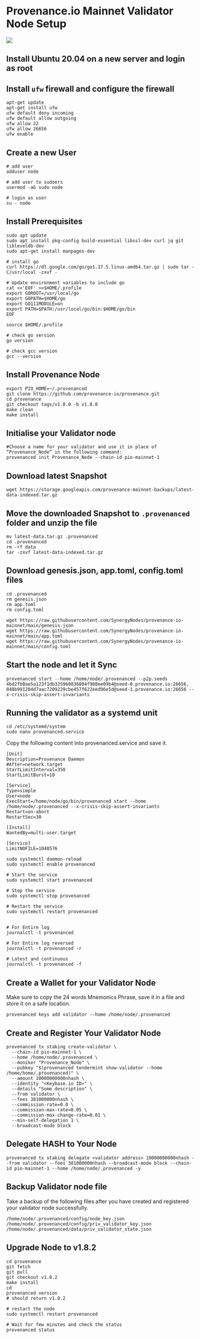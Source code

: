 # Provenance.io Mainnet Validator Node Setup

![](https://www.synergynodes.com/youtube/Provenance_Mainnet_Validator_Node.jpg)

## Install Ubuntu 20.04 on a new server and login as root

## Install ``ufw`` firewall and configure the firewall

```
apt-get update
apt-get install ufw
ufw default deny incoming
ufw default allow outgoing
ufw allow 22
ufw allow 26656
ufw enable
```

## Create a new User

```
# add user
adduser node

# add user to sudoers
usermod -aG sudo node

# login as user
su - node
```

## Install Prerequisites

```
sudo apt update
sudo apt install pkg-config build-essential libssl-dev curl jq git libleveldb-dev
sudo apt-get install manpages-dev

# install go
curl https://dl.google.com/go/go1.17.5.linux-amd64.tar.gz | sudo tar -C/usr/local -zxvf -

# Update environment variables to include go
cat <<'EOF' >>$HOME/.profile
export GOROOT=/usr/local/go
export GOPATH=$HOME/go
export GO111MODULE=on
export PATH=$PATH:/usr/local/go/bin:$HOME/go/bin
EOF

source $HOME/.profile

# check go version
go version

# check gcc version
gcc --version
```

## Install Provenance Node

```
export PIO_HOME=~/.provenanced
git clone https://github.com/provenance-io/provenance.git
cd provenance
git checkout tags/v1.8.0 -b v1.8.0
make clean
make install
```

## Initialise your Validator node
```
#Choose a name for your validator and use it in place of “Provenance_Node” in the following command:
provenanced init Provenance_Node --chain-id pio-mainnet-1
```
## Download latest Snapshot
```
wget https://storage.googleapis.com/provenance-mainnet-backups/latest-data-indexed.tar.gz
```
## Move the downloaded Snapshot to ``.provenanced`` folder and unzip the file
```
mv latest-data.tar.gz .provenanced
cd .provenanced
rm -rf data
tar -zxvf latest-data-indexed.tar.gz
```

## Download genesis.json, app.toml, config.toml files
```
cd .provenanced
rm genesis.json
rm app.toml
rm config.toml

wget https://raw.githubusercontent.com/SynergyNodes/provenance-io-mainnet/main/genesis.json
wget https://raw.githubusercontent.com/SynergyNodes/provenance-io-mainnet/main/app.toml
wget https://raw.githubusercontent.com/SynergyNodes/provenance-io-mainnet/main/config.toml
```
## Start the node and let it Sync
```
provenanced start --home /home/node/.provenanced --p2p.seeds 4bd2fb0ae5a123f1db325960836004f980ee09b4@seed-0.provenance.io:26656, 048b991204d7aac7209229cbe457f622eed96e5d@seed-1.provenance.io:26656 --x-crisis-skip-assert-invariants
```

## Running the validator as a systemd unit
```
cd /etc/systemd/system
sudo nano provenanced.service
```
Copy the following content into provenanced.service and save it.
```
[Unit]
Description=Provenance Daemon
#After=network.target
StartLimitInterval=350
StartLimitBurst=10

[Service]
Type=simple
User=node
ExecStart=/home/node/go/bin/provenanced start --home /home/node/.provenanced --x-crisis-skip-assert-invariants
Restart=on-abort
RestartSec=30

[Install]
WantedBy=multi-user.target

[Service]
LimitNOFILE=1048576
```

```
sudo systemctl daemon-reload
sudo systemctl enable provenanced

# Start the service
sudo systemctl start provenanced

# Stop the service
sudo systemctl stop provenanced

# Restart the service
sudo systemctl restart provenanced


# For Entire log
journalctl -t provenanced

# For Entire log reversed
journalctl -t provenanced -r

# Latest and continuous
journalctl -t provenanced -f
```

## Create a Wallet for your Validator Node

Make sure to copy the 24 words Mnemonics Phrase, save it in a file and store it on a safe location.

```
provenanced keys add validator --home /home/node/.provenanced
```



## Create and Register Your Validator Node
```
provenanced tx staking create-validator \
  --chain-id pio-mainnet-1 \
  --home /home/node/.provenanced \
  --moniker "Provenance_Node" \
  --pubkey "$(provenanced tendermint show-validator --home /home/home/.provenanced)" \
  --amount 10000000000nhash \
  --identity "<Keybase.io ID>" \
  --details "Some description" \
  --from validator \
  --fees 381000000nhash \
  --commission-rate=0.0 \
  --commission-max-rate=0.05 \
  --commission-max-change-rate=0.01 \
  --min-self-delegation 1 \
  --broadcast-mode block
```

## Delegate HASH to Your Node
```
provenanced tx staking delegate <validator address> 10000000000nhash --from validator --fees 381000000nhash --broadcast-mode block --chain-id pio-mainnet-1 --home /home/node/.provenanced -y
```
## Backup Validator node file

Take a backup of the following files after you have created and registered your validator node successfully.

```
/home/node/.provenanced/config/node_key.json
/home/node/.provenanced/config/priv_validator_key.json
/home/node/.provenanced/data/priv_validator_state.json
```
## Upgrade Node to v1.8.2

```
cd provenance
git fetch
git pull
git checkout v1.8.2
make install
cd
provenanced version
# should return v1.8.2

# restart the node
sudo systemctl restart provenanced

# Wait for few minutes and check the status
provenanced status
```




